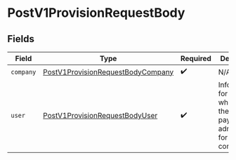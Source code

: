 # PostV1ProvisionRequestBody


## Fields

| Field                                                                                             | Type                                                                                              | Required                                                                                          | Description                                                                                       |
| ------------------------------------------------------------------------------------------------- | ------------------------------------------------------------------------------------------------- | ------------------------------------------------------------------------------------------------- | ------------------------------------------------------------------------------------------------- |
| `company`                                                                                         | [PostV1ProvisionRequestBodyCompany](../../models/operations/postv1provisionrequestbodycompany.md) | :heavy_check_mark:                                                                                | N/A                                                                                               |
| `user`                                                                                            | [PostV1ProvisionRequestBodyUser](../../models/operations/postv1provisionrequestbodyuser.md)       | :heavy_check_mark:                                                                                | Information for the user who will be the primary payroll administrator for the new company.       |